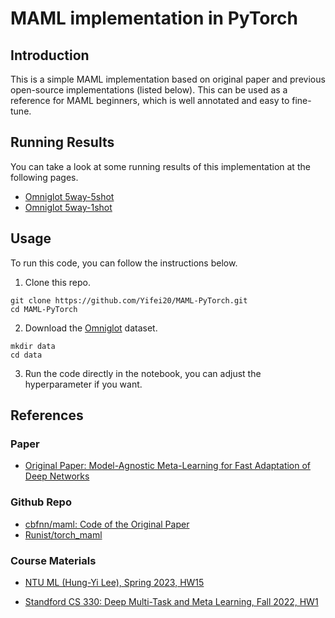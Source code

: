 # MAML implementation in PyTorch

## Introduction

This is a simple MAML implementation based on original paper and previous open-source implementations (listed below).  This can be used as a reference for MAML beginners, which is well annotated and easy to fine-tune.

## Running Results

You can take a look at some running results of this implementation at the following pages.

- [Omniglot 5way-5shot](https://www.kaggle.com/code/yeefaydu/maml-omniglot-5way-5shot)
- [Omniglot 5way-1shot](https://www.kaggle.com/code/yeefaydu/maml-omniglot-5way-1shot)

## Usage

To run this code, you can follow the instructions below.

1. Clone this repo.

```shell
git clone https://github.com/Yifei20/MAML-PyTorch.git
cd MAML-PyTorch
```

2. Download the [Omniglot](https://github.com/brendenlake/omniglot) dataset.

```shell
mkdir data
cd data

```

3. Run the code directly in the notebook, you can adjust the hyperparameter if you want.

## References

### Paper

- [Original Paper: Model-Agnostic Meta-Learning for Fast Adaptation of Deep Networks](https://arxiv.org/abs/1703.03400)

### Github Repo

- [cbfnn/maml: Code of the Original Paper](https://github.com/cbfinn/maml)
- [Runist/torch_maml](https://github.com/Runist/torch_maml)

### Course Materials

- [NTU ML (Hung-Yi Lee), Spring 2023, HW15](https://speech.ee.ntu.edu.tw/~hylee/ml/2023-spring.php)

- [Standford CS 330: Deep Multi-Task and Meta Learning, Fall 2022, HW1](https://cs330.stanford.edu/fall2022/index.html)

